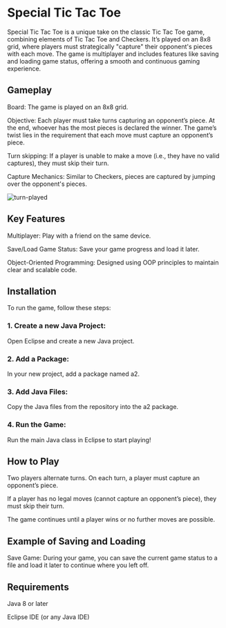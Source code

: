 # Special Tic Tac Toe
Special Tic Tac Toe is a unique take on the classic Tic Tac Toe game, combining elements of Tic Tac Toe and Checkers. It’s played on an 8x8 grid, where players must strategically "capture" their opponent's pieces with each move. The game is multiplayer and includes features like saving and loading game status, offering a smooth and continuous gaming experience.

## Gameplay

Board: The game is played on an 8x8 grid.

Objective: Each player must take turns capturing an opponent’s piece. At the end, whoever has the most pieces is declared the winner. The game’s twist lies in the requirement that each move must capture an opponent’s piece.

Turn skipping: If a player is unable to make a move (i.e., they have no valid captures), they must skip their turn.

Capture Mechanics: Similar to Checkers, pieces are captured by jumping over the opponent's pieces.

![turn-played](https://github.com/user-attachments/assets/93c31657-117c-474b-b41c-2122552b18e8)

## Key Features
Multiplayer: Play with a friend on the same device.

Save/Load Game Status: Save your game progress and load it later.

Object-Oriented Programming: Designed using OOP principles to maintain clear and scalable code.

## Installation
To run the game, follow these steps:

### 1. Create a new Java Project:


Open Eclipse and create a new Java project.

### 2. Add a Package:

In your new project, add a package named a2.

### 3. Add Java Files:

Copy the Java files from the repository into the a2 package.

### 4. Run the Game:

Run the main Java class in Eclipse to start playing!

## How to Play
Two players alternate turns. On each turn, a player must capture an opponent’s piece.

If a player has no legal moves (cannot capture an opponent’s piece), they must skip their turn.

The game continues until a player wins or no further moves are possible.

## Example of Saving and Loading
Save Game: During your game, you can save the current game status to a file and load it later to continue where you left off.

## Requirements
Java 8 or later

Eclipse IDE (or any Java IDE)
